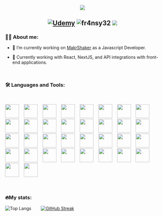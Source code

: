 <h2 align="center"><img src="https://capsule-render.vercel.app/api?type=waving&color=gradient&height=250&section=header&text=Hello%👋%I'm%20Andi!&fontSize=50&animation=scaleIn&fontColor=auto&fontAlignY=40&desc=Fullstack%20developer%20passioned%20about%20backend" /><h2>

<p align="center"> <a href="https://www.udemy.com/user/frands-2/" target="balnk"> <img src="https://img.shields.io/badge/Udemy-EC5252?style=for-the-badge&logo=Udemy&logoColor=white" alt="Udemy" /></a> <img src="https://komarev.com/ghpvc/?username=fr4nsy32&label=Profile%20views&color=0e75b6&style=flat" alt="fr4nsy32" />  <a href="https://www.linkedin.com/in/andi-sina/" target="blank"> <img src="https://img.shields.io/badge/LinkedIn-0077B5?style=for-the-badge&logo=linkedin&logoColor=white" /></a> </p>


<h3>👨‍💻 About me:</h3>

- 🔭 I’m currently working on [MakrShaker](https://www.makrshakr.com/) as a Javascript Developer.

- 🌱 Currently working with React, NextJS, and API integrations with front-end applications.

<br>
<h3 align="left">🛠️ Languages and Tools:</h3>

<br>
<p align="left"><img src="https://cdn.jsdelivr.net/gh/devicons/devicon/icons/rails/rails-plain-wordmark.svg" width="45" height="45"/>
  &nbsp;&nbsp;&nbsp;<img src="https://cdn.jsdelivr.net/gh/devicons/devicon/icons/ruby/ruby-original.svg" width="45" height="45"/>
  &nbsp;&nbsp;&nbsp;<img src="https://cdn.jsdelivr.net/gh/devicons/devicon/icons/git/git-original.svg" width="45" height="45"/>
  &nbsp;&nbsp;&nbsp;<img src="https://cdn.jsdelivr.net/gh/devicons/devicon/icons/heroku/heroku-original-wordmark.svg" width="45" height="45"/>
  &nbsp;&nbsp;&nbsp;<img src="https://www.vectorlogo.zone/logos/getpostman/getpostman-icon.svg" width="45" height="45"/>
  &nbsp;&nbsp;&nbsp;<img src="https://cdn.jsdelivr.net/gh/devicons/devicon/icons/sqlite/sqlite-original.svg" width="45" height="45"/>
  &nbsp;&nbsp;&nbsp;<img src="https://cdn.jsdelivr.net/gh/devicons/devicon/icons/postgresql/postgresql-original.svg" width="45" height="45"/>
  &nbsp;&nbsp;&nbsp;<img src="https://cdn.jsdelivr.net/gh/devicons/devicon/icons/mysql/mysql-original-wordmark.svg" width="45" height="45"/>
  &nbsp;&nbsp;&nbsp;<img src="https://cdn.jsdelivr.net/gh/devicons/devicon/icons/redis/redis-original-wordmark.svg" width="45" height="45"/>
  &nbsp;&nbsp;&nbsp;<img src="https://cdn.jsdelivr.net/gh/devicons/devicon/icons/firefox/firefox-original.svg" width="45" height="45"/>
  &nbsp;&nbsp;&nbsp;<img src="https://cdn.jsdelivr.net/gh/devicons/devicon/icons/chrome/chrome-original.svg" width="45" height="45"/>
  &nbsp;&nbsp;&nbsp;<img src="https://cdn.jsdelivr.net/gh/devicons/devicon/icons/react/react-original.svg" width="45" height="45"/>
  &nbsp;&nbsp;&nbsp;<img src="https://cdn.jsdelivr.net/gh/devicons/devicon@latest/icons/redux/redux-original.svg" width="45" height="45"/>
  &nbsp;&nbsp;&nbsp;<img src="https://cdn.jsdelivr.net/gh/devicons/devicon@latest/icons/reactrouter/reactrouter-original-wordmark.svg" width="45" height="45"/>
  &nbsp;&nbsp;&nbsp;<img src="https://cdn.jsdelivr.net/gh/devicons/devicon/icons/tailwindcss/tailwindcss-original-wordmark.svg" width="45" height="45"/>
  &nbsp;&nbsp;&nbsp;<img src="https://vectorwiki.com/images/bjlcA__vitejs.svg" width="45" height="45"/>
  &nbsp;&nbsp;&nbsp;<img src="https://cdn.jsdelivr.net/gh/devicons/devicon/icons/nodejs/nodejs-original-wordmark.svg" width="45" height="45"/>
  &nbsp;&nbsp;&nbsp;<img src="https://cdn.jsdelivr.net/gh/devicons/devicon@latest/icons/express/express-original-wordmark.svg" width="45" height="45"/>
  &nbsp;&nbsp;&nbsp;<img src="https://cdn.jsdelivr.net/gh/devicons/devicon@latest/icons/sequelize/sequelize-original.svg" width="45" height="45"/>
  &nbsp;&nbsp;&nbsp;<img src="https://cdn.jsdelivr.net/gh/devicons/devicon/icons/javascript/javascript-original.svg" width="45" height="45"/>
  &nbsp;&nbsp;&nbsp;<img src="https://cdn.jsdelivr.net/gh/devicons/devicon/icons/html5/html5-original.svg" width="45" height="45"/>
  &nbsp;&nbsp;&nbsp;<img src="https://cdn.jsdelivr.net/gh/devicons/devicon/icons/css3/css3-original.svg" width="45" height="45"/>
  &nbsp;&nbsp;&nbsp;<img src="https://cdn.jsdelivr.net/gh/devicons/devicon/icons/bootstrap/bootstrap-original-wordmark.svg" width="45" height="45"/>
  &nbsp;&nbsp;&nbsp;<img src="https://cdn.jsdelivr.net/gh/devicons/devicon/icons/figma/figma-original.svg" width="45" height="45"/>
  &nbsp;&nbsp;&nbsp;<img src="https://cdn.jsdelivr.net/gh/devicons/devicon/icons/illustrator/illustrator-line.svg" width="45" height="45"/>
  &nbsp;&nbsp;&nbsp;<img src="https://cdn.jsdelivr.net/gh/devicons/devicon/icons/sass/sass-original.svg" width="45" height="45"/>
  &nbsp;&nbsp;&nbsp;<img src="https://www.chartjs.org/media/logo-title.svg" width="45" height="45"/>
  &nbsp;&nbsp;&nbsp;<img src="https://cdn.jsdelivr.net/gh/devicons/devicon/icons/webpack/webpack-original.svg" width="45" height="45"/>
  &nbsp;&nbsp;&nbsp;<img src="https://cdn.jsdelivr.net/gh/devicons/devicon/icons/trello/trello-plain.svg" width="45" height="45"/>
  &nbsp;&nbsp;&nbsp;<img src="https://cdn.jsdelivr.net/gh/devicons/devicon/icons/jupyter/jupyter-original-wordmark.svg" width="45" height="45"/>
  &nbsp;&nbsp;&nbsp;<img src="https://cdn.jsdelivr.net/gh/devicons/devicon/icons/vscode/vscode-original.svg" width="45" height="45"/>
  &nbsp;&nbsp;&nbsp;<img src="https://cdn.jsdelivr.net/gh/devicons/devicon/icons/linux/linux-original.svg" width="45" height="45"/>
  &nbsp;&nbsp;&nbsp;<img src="https://cdn.jsdelivr.net/gh/devicons/devicon@latest/icons/ubuntu/ubuntu-original.svg" width="45" height="45"/>
  &nbsp;&nbsp;&nbsp;<img src="https://cdn.jsdelivr.net/gh/devicons/devicon@latest/icons/nextjs/nextjs-original-wordmark.svg" width="45" height="45"/>

  
  </p>
  <br>
  
<h3 align="left">🔥My stats:</h3>

 
![Top Langs](https://github-readme-stats.vercel.app/api/top-langs/?username=fr4nsy32&layout=compact&theme=radical)  &nbsp;&nbsp;&nbsp;&nbsp;&nbsp;&nbsp; [![GitHub Streak](https://streak-stats.demolab.com?user=fr4nsy32&theme=gruvbox-duo&hide_border=true)](https://git.io/streak-stats)

<!--
<h3 align="left">Connect with me:</h3>
<p align="left">
<a href="https://linkedin.com/in/https://www.linkedin.com/in/andi-sina/" target="blank"><img align="center" src="https://raw.githubusercontent.com/rahuldkjain/github-profile-readme-generator/master/src/images/icons/Social/linked-in-alt.svg" alt="https://www.linkedin.com/in/andi-sina/" height="30" width="40" /></a>
</p>
-->
<!--
**Fr4nsy32/fr4nsy32** is a ✨ _special_ ✨ repository because its `README.md` (this file) appears on your GitHub profile.

Here are some ideas to get you started:

- 🔭 I’m currently working on ...
- 🌱 I’m currently learning ...
- 👯 I’m looking to collaborate on ...
- 🤔 I’m looking for help with ...
- 💬 Ask me about ...
- 📫 How to reach me: ...
- 😄 Pronouns: ...
- ⚡ Fun fact: ...
-->
